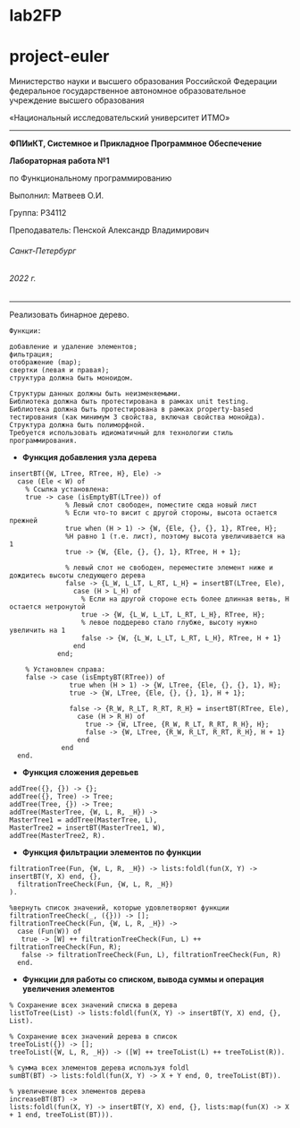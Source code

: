 # lab2FP
# project-euler
Министерство науки и высшего образования Российской Федерации федеральное государственное автономное образовательное учреждение высшего образования

«Национальный исследовательский университет ИТМО»

---
__ФПИиКТ, Системное и Прикладное Программное Обеспечение__

__Лабораторная работа №1__

по Функциональному программированию

Выполнил: Матвеев О.И.

Группа: P34112

Преподаватель: Пенской Александр Владимирович

###### Санкт-Петербург
###### 2022 г.
---
Реализовать бинарное дерево.

    Функции:

    добавление и удаление элементов;
    фильтрация;
    отображение (map);
    свертки (левая и правая);
    структура должна быть моноидом.

    Структуры данных должны быть неизменяемыми.
    Библиотека должна быть протестирована в рамках unit testing.
    Библиотека должна быть протестирована в рамках property-based тестирования (как минимум 3 свойства, включая свойства монойда).
    Структура должна быть полиморфной.
    Требуется использовать идиоматичный для технологии стиль программирования.

+ __Функция добавления узла дерева__
```
insertBT({W, LTree, RTree, H}, Ele) ->
  case (Ele < W) of
    % Ссылка установлена:
    true -> case (isEmptyBT(LTree)) of
              % Левый слот свободен, поместите сюда новый лист
              % Если что-то висит с другой стороны, высота остается прежней
              true when (H > 1) -> {W, {Ele, {}, {}, 1}, RTree, H};
              %H равно 1 (т.е. лист), поэтому высота увеличивается на 1
              true -> {W, {Ele, {}, {}, 1}, RTree, H + 1};

              % левый слот не свободен, переместите элемент ниже и дождитесь высоты следующего дерева
              false -> {L_W, L_LT, L_RT, L_H} = insertBT(LTree, Ele),
                case (H > L_H) of
                  % Если на другой стороне есть более длинная ветвь, H остается нетронутой
                  true -> {W, {L_W, L_LT, L_RT, L_H}, RTree, H};
                  % левое поддерево стало глубже, высоту нужно увеличить на 1
                  false -> {W, {L_W, L_LT, L_RT, L_H}, RTree, H + 1}
                end
            end;

    % Установлен справа:
    false -> case (isEmptyBT(RTree)) of
               true when (H > 1) -> {W, LTree, {Ele, {}, {}, 1}, H};
               true -> {W, LTree, {Ele, {}, {}, 1}, H + 1};

               false -> {R_W, R_LT, R_RT, R_H} = insertBT(RTree, Ele),
                 case (H > R_H) of
                   true -> {W, LTree, {R_W, R_LT, R_RT, R_H}, H};
                   false -> {W, LTree, {R_W, R_LT, R_RT, R_H}, H + 1}
                 end
             end
  end.
  ```
  
  + __Функция сложения деревьев__
  ```
  addTree({}, {}) -> {};
  addTree({}, Tree) -> Tree;
  addTree(Tree, {}) -> Tree;
  addTree(MasterTree, {W, L, R, _H}) ->
  MasterTree1 = addTree(MasterTree, L),
  MasterTree2 = insertBT(MasterTree1, W),
  addTree(MasterTree2, R).
  ```
  + __Функция фильтрации элементов по функции__
  ```
  filtrationTree(Fun, {W, L, R, _H}) -> lists:foldl(fun(X, Y) -> insertBT(Y, X) end, {},
    filtrationTreeCheck(Fun, {W, L, R, _H})
  ).

  %вернуть список значений, которые удовлетворяют функции
  filtrationTreeCheck(_, ({})) -> [];
  filtrationTreeCheck(Fun, {W, L, R, _H}) ->
    case (Fun(W)) of
     true -> [W] ++ filtrationTreeCheck(Fun, L) ++ filtrationTreeCheck(Fun, R);
     false -> filtrationTreeCheck(Fun, L), filtrationTreeCheck(Fun, R)
    end.
  ```
  
  + __Функции для работы со списком, вывода суммы и операция увеличения элементов__
  ```
  % Сохранение всех значений списка в дерева
  listToTree(List) -> lists:foldl(fun(X, Y) -> insertBT(Y, X) end, {}, List).
  
  % Сохранение всех значений дерева в список
  treeToList({}) -> [];
  treeToList({W, L, R, _H}) -> ([W] ++ treeToList(L) ++ treeToList(R)).

  % сумма всех элементов дерева используя foldl
  sumBT(BT) -> lists:foldl(fun(X, Y) -> X + Y end, 0, treeToList(BT)).

  % увеличение всех элементов дерева
  increaseBT(BT) ->
  lists:foldl(fun(X, Y) -> insertBT(Y, X) end, {}, lists:map(fun(X) -> X + 1 end, treeToList(BT))).
  ```


